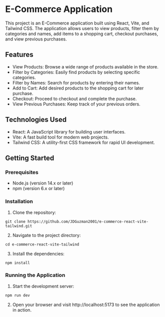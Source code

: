 # E-Commerce Application
This project is an E-Commerce application built using React, Vite, and Tailwind CSS. The application allows users to view products, filter them by categories and names, add items to a shopping cart, checkout purchases, and view previous purchases.

## Features
- View Products: Browse a wide range of products available in the store.
- Filter by Categories: Easily find products by selecting specific categories.
- Filter by Names: Search for products by entering their names.
- Add to Cart: Add desired products to the shopping cart for later purchase.
- Checkout: Proceed to checkout and complete the purchase.
- View Previous Purchases: Keep track of your previous orders.
## Technologies Used
- React: A JavaScript library for building user interfaces.
- Vite: A fast build tool for modern web projects.
- Tailwind CSS: A utility-first CSS framework for rapid UI development.
## Getting Started
### Prerequisites
- Node.js (version 14.x or later)
- npm (version 6.x or later)
### Installation
1. Clone the repository:
```
git clone https://github.com/JDGuzman2001/e-commerce-react-vite-tailwind.git
```
2. Navigate to the project directory:
```
cd e-commerce-react-vite-tailwind
```
3. Install the dependencies:
```
npm install
```
### Running the Application
1. Start the development server:
```
npm run dev
```
2. Open your browser and visit http://localhost:5173 to see the application in action.

